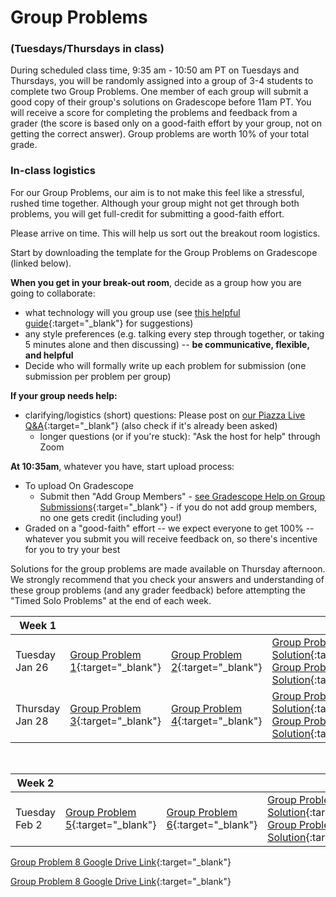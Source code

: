 # Group Problems
### (Tuesdays/Thursdays in class)

During scheduled class time, 9:35 am - 10:50 am PT on Tuesdays and Thursdays, you will be randomly assigned into a group of 3-4 students to complete two Group Problems. One member of each group will submit a good copy of their group's solutions on Gradescope before 11am PT. You will receive a score for completing the problems and feedback from a grader (the score is based only on a good-faith effort by your group, not on getting the correct answer).  Group problems are worth 10% of your total grade. 

### In-class logistics

For our Group Problems, our aim is to not make this feel like a stressful, rushed time together. Although your group might not get through both problems, you will get full-credit for submitting a good-faith effort. 

Please arrive on time. This will help us sort out the breakout room logistics. 

Start by downloading the template for the Group Problems on Gradescope (linked below). 

**When you get in your break-out room**, decide as a group how you are going to collaborate:

-  what technology will you group use (see [this helpful guide](ways-to-collaborate-on-group-problems){:target="_blank"} for suggestions) 
-  any style preferences (e.g. talking every step through together, or taking 5 minutes alone and then discussing) -- **be communicative, flexible, and helpful** 
- Decide who will formally write up each problem for submission (one submission per problem per group)
    
**If your group needs help:**
- clarifying/logistics (short) questions: Please post on [our Piazza Live Q&A](https://piazza.com/hmc/spring2021/phys24){:target="_blank"} (also check if it's already been asked)
    - longer questions (or if you're stuck): "Ask the host for help" through Zoom

**At 10:35am**, whatever you have, start upload process:
+ To upload On Gradescope 
    - Submit then "Add Group Members" - [see Gradescope Help on Group Submissions](https://help.gradescope.com/article/m5qz2xsnjy-student-add-group-members){:target="_blank"} - if you do not add group members, no one gets credit (including you!)
+ Graded on a "good-faith" effort -- we expect everyone to get 100% -- whatever you submit you will receive feedback on, so there's incentive for you to try your best


Solutions for the group problems are made available on Thursday afternoon. We strongly recommend that you check your answers and understanding of these group problems (and any grader feedback) before attempting the "Timed Solo Problems" at the end of each week. 


Week 1 |  |  | |
---| --- | -- | -- |
Tuesday Jan 26 | [Group Problem 1](https://www.gradescope.com/courses/228629/assignments/940967){:target="_blank"} | [Group Problem 2](https://www.gradescope.com/courses/228629/assignments/940972){:target="_blank"} | [Group Problem 1 Solution](https://drive.google.com/file/d/1tIhA7C5ZO9ZXfaCvjCWHN-BEQNmWywMa/view?usp=sharing){:target="_blank"} <br> [Group Problem 2 Solution](https://drive.google.com/file/d/1wMvtgtCFFPMW2Td142Mw43AW_ZhDNaOp/view?usp=sharing){:target="_blank"}
Thursday Jan 28 | [Group Problem 3](https://www.gradescope.com/courses/228629/assignments/940979){:target="_blank"} | [Group Problem 4](https://www.gradescope.com/courses/228629/assignments/940982){:target="_blank"}| [Group Problem 3 Solution](https://drive.google.com/file/d/1rUiqba4vR9Y6KQS8RXi84l60mfe9uW_O/view?usp=sharing){:target="_blank"} <br> [Group Problem 4 Solution](https://drive.google.com/file/d/1dUjvrohkQyOV-ebmqzJgMr89PW2mTWsS/view?usp=sharing){:target="_blank"}

<br>

Week 2 |  |  | |
---| --- | -- | -- |
Tuesday Feb 2 | [Group Problem 5](https://www.gradescope.com/courses/228629/assignments/986256){:target="_blank"} | [Group Problem 6](https://www.gradescope.com/courses/228629/assignments/986261){:target="_blank"} | [Group Problem 5 Solution](https://drive.google.com/file/d/1pT3pCp1VotaccHJWXGUgJ4Ern2F0WB7c/view?usp=sharing){:target="_blank"} <br> [Group Problem 6 Solution](https://drive.google.com/file/d/1bsmVRAQjdCjEgpgbKSxZ0-BvYVc4axBA/view?usp=sharing){:target="_blank"}

[Group Problem 8 Google Drive Link](https://drive.google.com/file/d/1S353a9z79xf7Tg4WDrq9hd6kzSRFwM6N/view?usp=sharing){:target="_blank"}

[Group Problem 8 Google Drive Link](https://drive.google.com/file/d/1z7UVwaBp-kBscsdSwegJdq9ysBiu89_t/view?usp=sharing){:target="_blank"}


